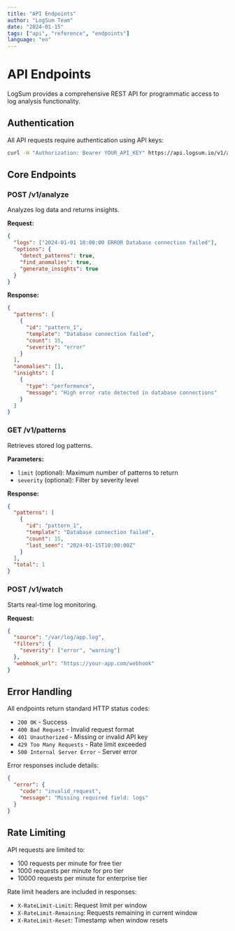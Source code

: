 ```yaml
---
title: "API Endpoints"
author: "LogSum Team"
date: "2024-01-15"
tags: ["api", "reference", "endpoints"]
language: "en"
---
```


# API Endpoints

LogSum provides a comprehensive REST API for programmatic access to log analysis functionality.

## Authentication

All API requests require authentication using API keys:

```bash
curl -H "Authorization: Bearer YOUR_API_KEY" https://api.logsum.io/v1/analyze
```

## Core Endpoints

### POST /v1/analyze

Analyzes log data and returns insights.

**Request:**
```json
{
  "logs": ["2024-01-01 10:00:00 ERROR Database connection failed"],
  "options": {
    "detect_patterns": true,
    "find_anomalies": true,
    "generate_insights": true
  }
}
```

**Response:**
```json
{
  "patterns": [
    {
      "id": "pattern_1",
      "template": "Database connection failed",
      "count": 15,
      "severity": "error"
    }
  ],
  "anomalies": [],
  "insights": [
    {
      "type": "performance",
      "message": "High error rate detected in database connections"
    }
  ]
}
```

### GET /v1/patterns

Retrieves stored log patterns.

**Parameters:**
- `limit` (optional): Maximum number of patterns to return
- `severity` (optional): Filter by severity level

**Response:**
```json
{
  "patterns": [
    {
      "id": "pattern_1",
      "template": "Database connection failed",
      "count": 15,
      "last_seen": "2024-01-15T10:00:00Z"
    }
  ],
  "total": 1
}
```

### POST /v1/watch

Starts real-time log monitoring.

**Request:**
```json
{
  "source": "/var/log/app.log",
  "filters": {
    "severity": ["error", "warning"]
  },
  "webhook_url": "https://your-app.com/webhook"
}
```

## Error Handling

All endpoints return standard HTTP status codes:

- `200 OK` - Success
- `400 Bad Request` - Invalid request format
- `401 Unauthorized` - Missing or invalid API key
- `429 Too Many Requests` - Rate limit exceeded
- `500 Internal Server Error` - Server error

Error responses include details:

```json
{
  "error": {
    "code": "invalid_request",
    "message": "Missing required field: logs"
  }
}
```

## Rate Limiting

API requests are limited to:
- 100 requests per minute for free tier
- 1000 requests per minute for pro tier
- 10000 requests per minute for enterprise tier

Rate limit headers are included in responses:
- `X-RateLimit-Limit`: Request limit per window
- `X-RateLimit-Remaining`: Requests remaining in current window
- `X-RateLimit-Reset`: Timestamp when window resets